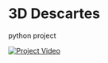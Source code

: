 # 3D Descartes
python project    

[![Project Video](doc/SC2_youtube.gif)](https://drive.google.com/uc?export=download&id=1LNYctBwR1Rjrl2IywwfGyng6s0cauNYY)
